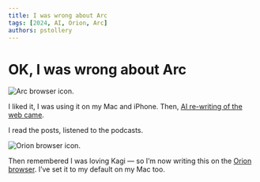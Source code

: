 ```yaml
---
title: I was wrong about Arc
tags: [2024, AI, Orion, Arc]
authors: pstollery
---
```


# OK, I was wrong about Arc

<img src="https://cdn.some.pics/phils/660d34f2a96cc.webp" alt="Arc browser icon." className="img-left-150" />

I liked it, I was using it on my Mac and iPhone. Then, [AI re-writing of the web came](https://m.youtube.com/playlist?list=PLsQcewe-IK8rQOrh4I29Bt_br1HxQsBku). 

<!-- truncate -->

I read the posts, listened to the podcasts. 

<img src="https://cdn.some.pics/phils/660d354d27b0e.png" alt="Orion browser icon." className="img-right-150" />

Then remembered I was loving Kagi — so I’m now writing this on the [Orion browser](https://kagi.com/orion/). I’ve set it to my default on my Mac too.
